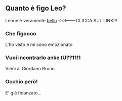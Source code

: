 ## Quanto è figo Leo?

Leone è veramente [bello](https://www.youtube.com/channel/UCXa-g17I9CbhIxNvcV7Q67A) <<<---CLICCA SUL LINK!!!

### Che figoooo

L'ho visto e mi sono emozionato

### Vuoi incontrarlo anke tU??11!1

Vieni al Giordano Bruno

### Occhio però!

E' già fidanzato...
